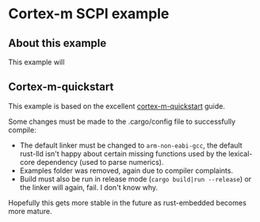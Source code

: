 # Cortex-m SCPI example

## About this example
This example will 

## Cortex-m-quickstart
This example is based on the excellent [cortex-m-quickstart](https://github.com/rust-embedded/cortex-m-quickstart) guide.

Some changes must be made to the .cargo/config file to successfully compile:
 * The default linker must be changed to `arm-non-eabi-gcc`, the default rust-lld isn't happy about certain missing 
 functions used by the lexical-core dependency (used to parse numerics).
 * Examples folder was removed, again due to compiler complaints. 
 * Build must also be run in release mode (`cargo build|run --release`) or the linker will again, fail. I don't know why.

Hopefully this gets more stable in the future as rust-embedded becomes more mature.

